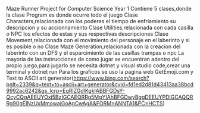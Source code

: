 Maze Runner Project for Computer Science Year 1
Contiene 5 clases,donde la clase Program es donde ocurre todo el juego
Clase Characters,relacionada con los poderes el tiempo de enfriamiento su descripcion y su accionnamiento
Clase Utilities,relacionada con cada casilla o NPC los efectos de estas y sus respectivas descripciones
Clase Movement,relacionada con el movimiento del personaje en el laberinto y si es posible o no
Clase Maze Generation,relacionada con la creacion del laberinto con un DFS y el esparcimiento de las casillas trampas o npc
La mayoria de las instrucciones de como jugar se encuentran adentro del propio juego,para jugarlo se necesita dotnet y visual studio code,crear una terminal y dotnet run
Para los graficos se uso la pagina web GetEmoji.com y Text to ASCII art generator(https://www.bing.com/search?pglt=2339&q=text+to+ascii+art+generator&cvid=fd1ed2d81d43413aa38bcd9992ac6242&gs_lcrp=EgRlZGdlKgkIABBFGDsY-QcyCQgAEEUYOxj5BzIGCAEQRRg5MgYIAhBFGDwyBggDEEUYPDIGCAQQRRg90gEINzUxMmowajGoAgCwAgA&FORM=ANNTA1&PC=HCTS)
